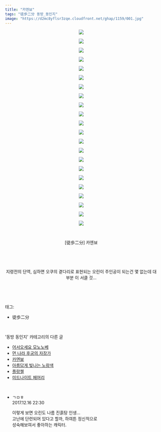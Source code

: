 ```yaml
---
title: "카엔뵤"
tags: "徒歩二分 동방_동인지"
image: "https://d2mc8yflsr3zqe.cloudfront.net/ghap/1159/001.jpg"
---
```

<div class="article">
<p style="text-align: center; clear: none; float: none;"><img src="{{ site.imgserver2 }}/ghap/1159/001.jpg"/></p>
<p style="text-align: center; clear: none; float: none;"><img src="{{ site.imgserver2 }}/ghap/1159/002.jpg"/></p>
<p style="text-align: center; clear: none; float: none;"><img src="{{ site.imgserver2 }}/ghap/1159/003.jpg"/></p>
<p style="text-align: center; clear: none; float: none;"><img src="{{ site.imgserver2 }}/ghap/1159/004.jpg"/></p>
<p style="text-align: center; clear: none; float: none;"><img src="{{ site.imgserver2 }}/ghap/1159/005.jpg"/></p>
<p style="text-align: center; clear: none; float: none;"><img src="{{ site.imgserver2 }}/ghap/1159/006.jpg"/></p>
<p style="text-align: center; clear: none; float: none;"><img src="{{ site.imgserver2 }}/ghap/1159/007.jpg"/></p>
<p style="text-align: center; clear: none; float: none;"><img src="{{ site.imgserver2 }}/ghap/1159/008.jpg"/></p>
<p style="text-align: center; clear: none; float: none;"><img src="{{ site.imgserver2 }}/ghap/1159/009.jpg"/></p>
<p style="text-align: center; clear: none; float: none;"><img src="{{ site.imgserver2 }}/ghap/1159/010.jpg"/></p>
<p style="text-align: center; clear: none; float: none;"><img src="{{ site.imgserver2 }}/ghap/1159/011.jpg"/></p>
<p style="text-align: center; clear: none; float: none;"><img src="{{ site.imgserver2 }}/ghap/1159/012.jpg"/></p>
<p style="text-align: center; clear: none; float: none;"><img src="{{ site.imgserver2 }}/ghap/1159/013.jpg"/></p>
<p style="text-align: center; clear: none; float: none;"><img src="{{ site.imgserver2 }}/ghap/1159/014.jpg"/></p>
<p style="text-align: center; clear: none; float: none;"><img src="{{ site.imgserver2 }}/ghap/1159/015.jpg"/></p>
<p style="text-align: center; clear: none; float: none;"><img src="{{ site.imgserver2 }}/ghap/1159/016.jpg"/></p>
<p style="text-align: center; clear: none; float: none;"><img src="{{ site.imgserver2 }}/ghap/1159/017.jpg"/></p>
<p style="text-align: center; clear: none; float: none;"><img src="{{ site.imgserver2 }}/ghap/1159/018.jpg"/></p>
<p style="text-align: center; clear: none; float: none;"><img src="{{ site.imgserver2 }}/ghap/1159/019.jpg"/></p>
<p style="text-align: center; clear: none; float: none;"><img src="{{ site.imgserver2 }}/ghap/1159/020.jpg"/></p>
<p style="text-align: center; clear: none; float: none;"><img src="{{ site.imgserver2 }}/ghap/1159/021.jpg"/></p>
<p style="text-align: center; clear: none; float: none;"><img src="{{ site.imgserver2 }}/ghap/1159/022.jpg"/></p>
<p style="text-align: center; clear: none; float: none;"><br/></p>
<p style="text-align: center; clear: none; float: none;">[徒歩二分] 카엔뵤</p>
<p style="text-align: center; clear: none; float: none;"><br/></p>
<p style="text-align: center; clear: none; float: none;"><br/></p>
<p style="text-align: center; clear: none; float: none;">지령전의 단역, 심하면 오쿠의 곁다리로 표현되는 오린이 주인공이 되는건 몇 없는데 대부분 이 서클 것...</p>
<p><br/></p>
</div><br/>
<div class="tagTrail">
<p>태그: </p>
<ul>
<li>徒歩二分</li>
</ul>
</div><br/>
<div class="another">
<p>'동방 동인지' 카테고리의 다른 글</p>
<ul>
<li><a href="/ghap_1161">어서오세요 모노노베</a></li>
<li><a href="/ghap_1160">먼 나라 후궁의 자장가</a></li>
<li><a href="/ghap_1159">카엔뵤</a></li>
<li><a href="/ghap_1158">아름답게 빛나는 노랑색</a></li>
<li><a href="/ghap_1157">플랑첼</a></li>
<li><a href="/ghap_1156">미드나이트 페어리</a></li>
</ul>
</div><br/>
<div class="cb_module cb_fluid">
<div class="cb_wrt cb_profile">
<div class="comment">
<ul>
<li class="cb_thumb_off" id="comment15153556">
<div class="cb_comment_area">
<div class="cb_info_area">
<div class="cb_section">
<span class="cb_nick_name">ㄱㅁㅎ</span>
</div>
<div class="cb_section">
<span class="cb_date">2017.12.16 22:30 </span>
</div>
</div>
<div class="cb_dsc_comment">
<p class="cb_dsc">
											이렇게 보면 오린도 나름 진흙탕 인생...<br/>
고난에 단련되어 있다고 할까, 하여튼 정신적으로<br/>
성숙해보여서 좋아하는 캐릭터.
										</p>
</div>
</div></li>
</ul>
</div>
</div><!-- commentList close -->
</div><br/>
